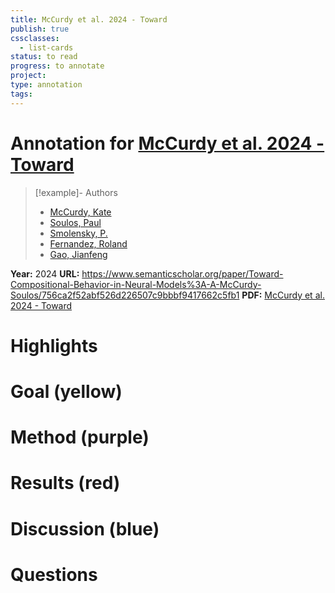 ```yaml
---
title: McCurdy et al. 2024 - Toward
publish: true
cssclasses:
  - list-cards
status: to read
progress: to annotate
project:
type: annotation
tags:
---
```

# Annotation for [McCurdy et al. 2024 - Toward](Papers/References/McCurdy%20et%20al.%202024%20-%20Toward)

> [!example]- Authors
> - [McCurdy, Kate](McCurdy%2C%20Kate)
> - [Soulos, Paul](Soulos%2C%20Paul)
> - [Smolensky, P.](Smolensky%2C%20P.)
> - [Fernandez, Roland](Fernandez%2C%20Roland)
> - [Gao, Jianfeng](Gao%2C%20Jianfeng)

**Year:** 2024
**URL:** https://www.semanticscholar.org/paper/Toward-Compositional-Behavior-in-Neural-Models%3A-A-McCurdy-Soulos/756ca2f52abf526d226507c9bbbf9417662c5fb1
**PDF:** [McCurdy et al. 2024 - Toward](Papers/PDFs/McCurdy%20et%20al.%202024%20-%20Toward%20Compositional%20Behavior%20in%20Neural%20Models%20A%20Survey%20of%20Current%20Views.pdf)

# Highlights


# Goal (yellow)


# Method (purple)


# Results (red)


# Discussion (blue)


# Questions

